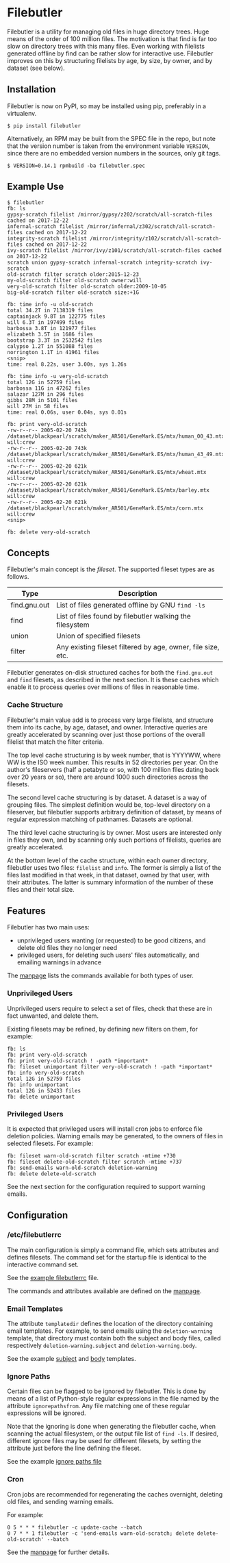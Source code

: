 # Filebutler

Filebutler is a utility for managing old files in huge directory trees.  Huge means of the order of 100 million files.  The motivation is that find is far too slow on directory trees with this many files.  Even working with filelists generated offline by find can be rather slow for interactive use.  Filebutler improves on this by structuring filelists by age, by size, by owner, and by dataset (see below).

## Installation

Filebutler is now on PyPI, so may be installed using pip, preferably in a virtualenv.
```
$ pip install filebutler
```

Alternatively, an RPM may be built from the SPEC file in the repo, but note that the version number is taken from the environment variable `VERSION`, since there are no embedded version numbers in the sources, only git tags.
```
$ VERSION=0.14.1 rpmbuild -ba filebutler.spec
```

## Example Use
```
$ filebutler
fb: ls
gypsy-scratch filelist /mirror/gypsy/z202/scratch/all-scratch-files cached on 2017-12-22
infernal-scratch filelist /mirror/infernal/z302/scratch/all-scratch-files cached on 2017-12-22
integrity-scratch filelist /mirror/integrity/z102/scratch/all-scratch-files cached on 2017-12-22
ivy-scratch filelist /mirror/ivy/z101/scratch/all-scratch-files cached on 2017-12-22
scratch union gypsy-scratch infernal-scratch integrity-scratch ivy-scratch
old-scratch filter scratch older:2015-12-23
my-old-scratch filter old-scratch owner:will
very-old-scratch filter old-scratch older:2009-10-05
big-old-scratch filter old-scratch size:+1G

fb: time info -u old-scratch
total 34.2T in 7138319 files
captainjack 9.8T in 122775 files
will 6.3T in 197499 files
barbossa 3.8T in 121977 files
elizabeth 3.5T in 1686 files
bootstrap 3.3T in 2532542 files
calypso 1.2T in 551088 files
norrington 1.1T in 41961 files
<snip>
time: real 8.22s, user 3.00s, sys 1.26s

fb: time info -u very-old-scratch
total 12G in 52759 files
barbossa 11G in 47262 files
salazar 127M in 296 files
gibbs 28M in 5101 files
will 27M in 58 files
time: real 0.06s, user 0.04s, sys 0.01s

fb: print very-old-scratch
-rw-r--r-- 2005-02-20 743k /dataset/blackpearl/scratch/maker_AR501/GeneMark.ES/mtx/human_00_43.mtx  will:crew
-rw-r--r-- 2005-02-20 743k /dataset/blackpearl/scratch/maker_AR501/GeneMark.ES/mtx/human_43_49.mtx  will:crew
-rw-r--r-- 2005-02-20 621k /dataset/blackpearl/scratch/maker_AR501/GeneMark.ES/mtx/wheat.mtx        will:crew
-rw-r--r-- 2005-02-20 621k /dataset/blackpearl/scratch/maker_AR501/GeneMark.ES/mtx/barley.mtx       will:crew
-rw-r--r-- 2005-02-20 621k /dataset/blackpearl/scratch/maker_AR501/GeneMark.ES/mtx/corn.mtx         will:crew
<snip>

fb: delete very-old-scratch
```

## Concepts

Filebutler's main concept is the *fileset*.  The supported fileset types are as follows.

| Type | Description |
| ---- | ----------- |
| find.gnu.out | List of files generated offline by GNU `find -ls` |
| find | List of files found by filebutler walking the filesystem |
| union | Union of specified filesets |
| filter | Any existing fileset filtered by age, owner, file size, etc. |

Filebutler generates on-disk structured caches for both the `find.gnu.out` and `find` filesets, as described in the next section.  It is these caches which enable it to process queries over millions of files in reasonable time.

### Cache Structure

Filebutler's main value add is to process very large filelists, and structure them into its cache, by age, dataset, and owner.  Interactive queries are greatly accelerated by scanning over just those portions of the overall filelist that match the filter criteria.

The top level cache structuring is by week number, that is YYYYWW, where WW is the ISO week number.  This results in 52 directories per year.  On the author's fileservers (half a petabyte or so, with 100 million files dating back over 20 years or so), there are around 1000 such directories across the filesets.

The second level cache structuring is by dataset.  A dataset is a way of grouping files.  The simplest definition would be, top-level directory on a fileserver, but filebutler supports arbitrary definition of dataset, by means of regular expression matching of pathnames.  Datasets are optional.

The third level cache structuring is by owner.  Most users are interested only in files they own, and by scanning only such portions of filelists, queries are greatly accelerated.

At the bottom level of the cache structure, within each owner directory, filebutler uses two files: `filelist` and `info`.  The former is simply a list of the files last modified in that week, in that dataset, owned by that user, with their attributes.  The latter is summary information of the number of these files and their total size.

## Features

Filebutler has two main uses:

* unprivileged users wanting (or requested) to be good citizens, and delete old files they no longer need
* privileged users, for deleting such users' files automatically, and emailing warnings in advance

The [manpage](doc/filebutler.md) lists the commands available for both types of user.

### Unprivileged Users

Unprivileged users require to select a set of files, check that these are in fact unwanted, and delete them.

Existing filesets may be refined, by defining new filters on them, for example:
```
fb: ls
fb: print very-old-scratch
fb: print very-old-scratch ! -path *important*
fb: fileset unimportant filter very-old-scratch ! -path *important*
fb: info very-old-scratch
total 12G in 52759 files
fb: info unimportant
total 12G in 52433 files
fb: delete unimportant
```

### Privileged Users

It is expected that privileged users will install cron jobs to enforce file deletion policies.  Warning emails may be generated, to the owners of files in selected filesets.  For example:
```
fb: fileset warn-old-scratch filter scratch -mtime +730
fb: fileset delete-old-scratch filter scratch -mtime +737
fb: send-emails warn-old-scratch deletion-warning
fb: delete delete-old-scratch
```

See the next section for the configuration required to support warning emails.

## Configuration

### /etc/filebutlerrc

The main configuration is simply a command file, which sets attributes and defines filesets.  The command set for the startup file is identical to the interactive command set.

See the [example filebutlerrc](examples/filebutlerrc) file.

The commands and attributes available are defined on the [manpage](doc/filebutler.md).

### Email Templates

The attribute `templatedir` defines the location of the directory containing email templates.  For example, to send emails using the `deletion-warning` template, that directory must contain both the subject and body files, called respectively `deletion-warning.subject` and `deletion-warning.body`.

See the example [subject](examples/templates/deletion-warning.subject) and [body](examples/templates/deletion-warning.body) templates.

### Ignore Paths

Certain files can be flagged to be ignored by filebutler.  This is done by means of a list of Python-style regular expressions in the file named by the attribute `ignorepathsfrom`.  Any file matching one of these regular expressions will be ignored.

Note that the ignoring is done when generating the filebutler cache, when scanning the actual filesystem, or the output file list of `find -ls`.  If desired, different ignore files may be used for different filesets, by setting the attribute just before the line defining the fileset.

See the example [ignore paths file](examples/ignorepaths)

### Cron

Cron jobs are recommended for regenerating the caches overnight, deleting old files, and sending warning emails.

For example:
```
0 5 * * * filebutler -c update-cache --batch
0 7 * * 1 filebutler -c 'send-emails warn-old-scratch; delete delete-old-scratch' --batch
```

See the [manpage](doc/filebutler.md) for further details.
